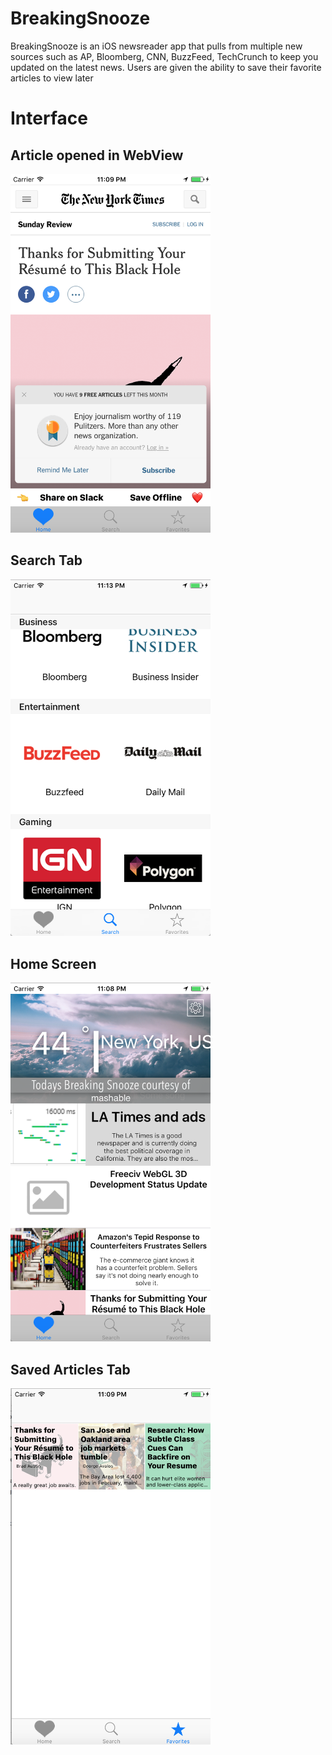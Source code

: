 # BreakingSnooze

BreakingSnooze is an iOS newsreader app that pulls from multiple new sources such as AP, Bloomberg, CNN, BuzzFeed, TechCrunch to keep you updated on the latest news. Users are given the ability to save their favorite articles to view later

# Interface



## Article opened in WebView

<img src="https://github.com/C4Q/AC3.2-BreakingSnooze/blob/master/Images/Article%20opened%20in%20WebView.png?raw=true" width="320"/>



## Search Tab

<img src="https://github.com/C4Q/AC3.2-BreakingSnooze/blob/master/Images/Collage%20of%20companies.png?raw=true" width="320"/>



## Home Screen 

<img src="https://github.com/C4Q/AC3.2-BreakingSnooze/blob/master/Images/Home%20Screen.png?raw=true" width="320"/>



## Saved Articles Tab

<img src="https://github.com/C4Q/AC3.2-BreakingSnooze/blob/master/Images/Saved%20Articles.png?raw=true" width="320"/>
